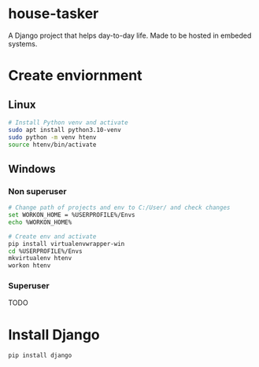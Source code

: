 # house-tasker
A Django project that helps day-to-day life. Made to be hosted in embeded systems.

# Create enviornment
## Linux
```bash
# Install Python venv and activate
sudo apt install python3.10-venv
sudo python -m venv htenv
source htenv/bin/activate
```
## Windows
### Non superuser
```bash
# Change path of projects and env to C:/User/ and check changes
set WORKON_HOME = %USERPROFILE%/Envs
echo %WORKON_HOME%

# Create env and activate
pip install virtualenvwrapper-win
cd %USERPROFILE%/Envs
mkvirtualenv htenv
workon htenv
```
### Superuser
TODO

# Install Django
```bash
pip install django
```
